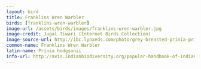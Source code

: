 ```yaml
---
layout: bird
title: Franklins Wren Warbler
birds: [franklins-wren-warbler]
image-url: /assets/birds/images/franklins-wren-warbler.jpg
image-credit: Jugal Tiwari (Internet Birds Collection) 
image-source-url: http://ibc.lynxeds.com/photo/grey-breasted-prinia-prinia-hodgsonii/resident-bird
common-name: Franklins Wren Warbler
latin-name: Prinia hodgsonii 
info-url: http://avis.indianbiodiversity.org/popular-handbook-of-indian-birds-1949/franklin-s-wren-warbler-franklinia-gracilis.html
---
```

